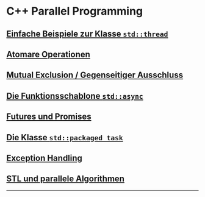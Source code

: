 # C++ Parallel Programming

## [Einfache Beispiele zur Klasse `std::thread`](Programs/01_SimpleThreading/Readme.md)

## [Atomare Operationen](Programs/02_Atomic/Readme.md)

## [Mutual Exclusion / Gegenseitiger Ausschluss](Programs/03_MutualExclusion/Readme.md)

## [Die Funktionsschablone `std::async`](Programs/04_Async/Readme.md)

## [Futures und Promises](Programs/05_FuturesPromises/Readme.md)

## [Die Klasse `std::packaged_task`](Programs/06_PackagedTask/Readme.md)

## [Exception Handling](Programs/07_ExceptionHandling/Readme.md)

## [STL und parallele Algorithmen](Programs/08_STL_ParallelAlgorithms/Readme.md)

---
